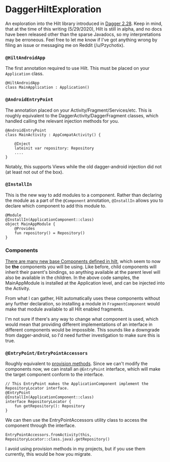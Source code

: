 # DaggerHiltExploration

An exploration into the Hilt library introduced in [Dagger 2.28](https://dagger.dev/api/2.28/). Keep in mind, that at the time of this writing (5/29/2020), Hilt is still in alpha, and no docs have been released other than the sparse Javadocs, so my interpretations may be erroneous. Feel free to let me know if I've got anything wrong by filing an issue or messaging me on Reddit (/u/Pzychotix).

### `@HiltAndroidApp`

The first annotation required to use Hilt. This must be placed on your `Application` class.

````
@HiltAndroidApp
class MainApplication : Application()
````

### `@AndroidEntryPoint`

The annotation placed on your Activity/Fragment/Services/etc.
This is roughly equivalent to the DaggerActivity/DaggerFragment classes, which handled calling the relevant injection
methods for you.

````
@AndroidEntryPoint
class MainActivity : AppCompatActivity() {

    @Inject
    lateinit var repository: Repository
    ....
}
````

Notably, this supports Views while the old dagger-android injection did not (at least not out of the box).


### `@InstallIn`

This is the new way to add modules to a component. Rather than declaring the module as a part of the
`@Component` annotation, `@InstallIn` allows you to declare which component to add this module to.

````
@Module
@InstallIn(ApplicationComponent::class)
object MainAppModule {
    @Provides
    fun repository() = Repository()
}
````

### Components

[There are many new base Components defined in hilt](https://dagger.dev/api/2.28/dagger/hilt/android/components/package-summary.html), 
which seem to now be **the** components you will be using. Like before, child components will inherit their parent's
bindings, so anything available at the parent level will also be available in the children. In the above code samples,
the MainAppModule is installed at the Application level, and can be injected into the Activity.

From what I can gather, Hilt automatically uses these components without any further declaration,
so installing a module in `FragmentComponent` would make that module available to all Hilt enabled fragments.

I'm not sure if there's any way to change what component is used, which would mean that providing different implementations of an
interface in different components would be impossible. This sounds like a downgrade from dagger-android, so I'd need
further investigation to make sure this is true.

### `@EntryPoint/EntryPointAccessors`

Roughly equivalent to [provision methods](https://dagger.dev/api/latest/dagger/Component.html#provision-methods). 
Since we can't modify the components now, we can install an `@EntryPoint` interface, which will make the target component
conform to the interface.

````
// This EntryPoint makes the ApplicationComponent implement the RepositoryLocator interface.
@EntryPoint
@InstallIn(ApplicationComponent::class)
interface RepositoryLocator {
    fun getRepository(): Repository
}
````

We can then use the EntryPointAccessors utility class to access the component through the interface.

````
EntryPointAccessors.fromActivity(this, RepositoryLocator::class.java).getRepository()
````

I avoid using provision methods in my projects, but if you use them currently, this would be how you migrate.

